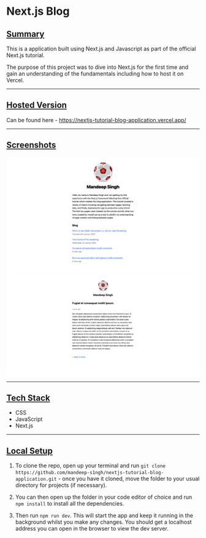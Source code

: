# **Next.js Blog**

## <ins>Summary</ins>

This is a application built using Next.js and Javascript as part of the official Next.js tutorial.

The purpose of this project was to dive into Next.js for the first time and gain an understanding of the fundamentals including how to host it on Vercel.

---

## <ins>Hosted Version</ins>

Can be found here - https://nextjs-tutorial-blog-application.vercel.app/

---

## <ins>Screenshots</ins>

![Homepage](./screenshots/homepage.png)
![Single-Post](./screenshots/single-post.png)

---

## <ins>Tech Stack</ins>

- CSS
- JavaScript
- Next.js

---

## <ins>Local Setup</ins>

1. To clone the repo, open up your terminal and run `git clone https://github.com/mandeep-s1ngh/nextjs-tutorial-blog-application.git` - once you have it cloned, move the folder to your usual directory for projects (if necessary).

2. You can then open up the folder in your code editor of choice and run `npm install` to install all the dependencies.

3. Then run `npm run dev`. This will start the app and keep it running in the background whilst you make any changes. You should get a localhost address you can open in the browser to view the dev server.
